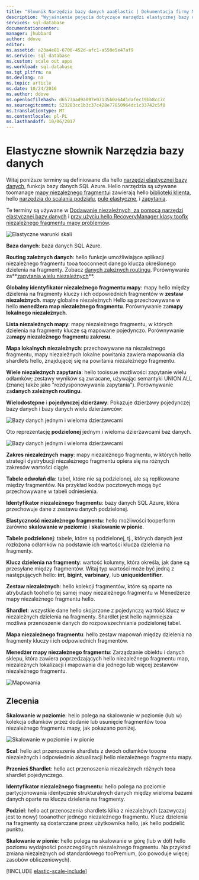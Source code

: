 ```yaml
---
title: "Słownik Narzędzia bazy danych aaaElastic | Dokumentacja firmy Microsoft"
description: "Wyjaśnienie pojęcia dotyczące narzędzi elastycznej bazy danych"
services: sql-database
documentationcenter: 
manager: jhubbard
author: ddove
editor: 
ms.assetid: a23a4e81-6706-452d-afc1-a550e5e47af9
ms.service: sql-database
ms.custom: scale out apps
ms.workload: sql-database
ms.tgt_pltfrm: na
ms.devlang: na
ms.topic: article
ms.date: 10/24/2016
ms.author: ddove
ms.openlocfilehash: d6573aad9a097e07135b0a64d1dafec19bb8cc7c
ms.sourcegitcommit: 523283cc1b3c37c428e77850964dc1c33742c5f0
ms.translationtype: MT
ms.contentlocale: pl-PL
ms.lasthandoff: 10/06/2017
---
```

# <a name="elastic-database-tools-glossary"></a>Elastyczne słownik Narzędzia bazy danych
Witaj poniższe terminy są definiowane dla hello [narzędzi elastycznej bazy danych](sql-database-elastic-scale-introduction.md), funkcja bazy danych SQL Azure. Hello narzędzia są używane toomanage [mapy niezależnego fragmentu](sql-database-elastic-scale-shard-map-management.md)i zawierają hello [biblioteki klienta](sql-database-elastic-database-client-library.md), hello [narzędzia do scalania podziału](sql-database-elastic-scale-overview-split-and-merge.md), [pule elastyczne](sql-database-elastic-pool.md), i [zapytania](sql-database-elastic-query-overview.md). 

Te terminy są używane w [Dodawanie niezależnych, za pomocą narzędzi elastycznej bazy danych](sql-database-elastic-scale-add-a-shard.md) i [przy użyciu hello RecoveryManager klasy toofix niezależnego fragmentu mapy problemów](sql-database-elastic-database-recovery-manager.md).

![Elastyczne warunki skali][1]

**Baza danych**: baza danych SQL Azure. 

**Routing zależnych danych**: hello funkcje umożliwiające aplikacji niezależnego fragmentu tooa tooconnect danego klucza określonego dzielenia na fragmenty. Zobacz [danych zależnych routingu](sql-database-elastic-scale-data-dependent-routing.md). Porównywanie za**[zapytania wielu niezależnych](sql-database-elastic-scale-multishard-querying.md)**.

**Globalny identyfikator niezależnego fragmentu mapy**: mapy hello między dzielenia na fragmenty kluczy i ich odpowiednich fragmentów w **zestaw niezależnych**. mapy globalne niezależnych Hello są przechowywane w hello **menedżera map niezależnego fragmentu**. Porównywanie za**mapy lokalnego niezależnych**.

**Lista niezależnych mapy**: mapy niezależnego fragmentu, w których dzielenia na fragmenty klucze są mapowane pojedynczo. Porównywanie za**mapy niezależnego fragmentu zakresu**.   

**Mapa lokalnych niezależnych**: przechowywane na niezależnego fragmentu, mapy niezależnych lokalne powitania zawiera mapowania dla shardlets hello, znajdującej się na powitania niezależnego fragmentu.

**Wiele niezależnych zapytania**: hello tooissue możliwości zapytanie wielu odłamków; zestawy wyników są zwracane, używając semantyki UNION ALL (znanej także jako "rozdysponowywania zapytania"). Porównywanie za**danych zależnych routingu**.

**Wielodostępne** i **pojedynczej dzierżawy**: Pokazuje dzierżawy pojedynczej bazy danych i bazy danych wielu dzierżawców:

![Bazy danych jednym i wieloma dzierżawcami](./media/sql-database-elastic-scale-glossary/multi-single-simple.png)

Oto reprezentację **podzielonej** jednym i wieloma dzierżawcami baz danych. 

![Bazy danych jednym i wieloma dzierżawcami](./media/sql-database-elastic-scale-glossary/shards-single-multi.png)

**Zakres niezależnych mapy**: mapy niezależnego fragmentu, w których hello strategii dystrybucji niezależnego fragmentu opiera się na różnych zakresów wartości ciągłe. 

**Tabele odwołań dla**: tabel, które nie są podzielonej, ale są replikowane między fragmentów. Na przykład kodów pocztowych mogą być przechowywane w tabeli odniesienia. 

**Identyfikator niezależnego fragmentu**: bazy danych SQL Azure, która przechowuje dane z zestawu danych podzielonej. 

**Elastyczność niezależnego fragmentu**: hello możliwości tooperform zarówno **skalowanie w poziomie** i **skalowanie w pionie**.

**Tabele podzielonej**: tabele, które są podzielonej, tj., których danych jest rozłożona odłamków na podstawie ich wartości klucza dzielenia na fragmenty. 

**Klucz dzielenia na fragmenty**: wartość kolumny, która określa, jak dane są przesyłane między fragmentów. Witaj typ wartości może być jedną z następujących hello: **int**, **bigint**, **varbinary**, lub **uniqueidentifier**. 

**Zestaw niezależnych**: hello kolekcji fragmentów, które są oparte na atrybutach toohello tej samej mapy niezależnego fragmentu w Menedżerze mapy niezależnego fragmentu hello.  

**Shardlet**: wszystkie dane hello skojarzone z pojedynczą wartość klucz w niezależnych dzielenia na fragmenty. Shardlet jest hello najmniejsza możliwa przenoszenie danych do rozpowszechniania podzielonej tabel. 

**Mapa niezależnego fragmentu**: hello zestaw mapowań między dzielenia na fragmenty kluczy i ich odpowiednich fragmentów.

**Menedżer mapy niezależnego fragmentu**: Zarządzanie obiektu i danych sklepu, która zawiera poprzedzających hello niezależnego fragmentu map, niezależnych lokalizacji i mapowania dla jednego lub więcej zestawów niezależnego fragmentu.

![Mapowania][2]

## <a name="verbs"></a>Zlecenia
**Skalowanie w poziomie**: hello polega na skalowanie w poziomie (lub w) kolekcja odłamków przez dodanie lub usunięcie fragmentów tooa niezależnego fragmentu mapy, jak pokazano poniżej.

![Skalowanie w poziomie i w pionie][3]

**Scal**: hello act przenoszenie shardlets z dwóch odłamków tooone niezależnych i odpowiednio aktualizacji hello niezależnego fragmentu mapy.

**Przenieś Shardlet**: hello act przenoszenia niezależnych różnych tooa shardlet pojedynczego. 

**Identyfikator niezależnego fragmentu**: hello polega na poziomie partycjonowania identycznie strukturalnych danych między wieloma bazami danych oparte na kluczu dzielenia na fragmenty.

**Podziel**: hello act przenoszenia shardlets kilka z niezależnych (zazwyczaj jest to nowy) tooanother jednego niezależnego fragmentu. Klucz dzielenia na fragmenty są dostarczane przez użytkownika hello, jak hello podzielić punktu.

**Skalowanie w pionie**: hello polega na skalowanie w górę (lub w dół) hello poziomu wydajności poszczególnych niezależnego fragmentu. Na przykład zmiana niezależnych od standardowego tooPremium, (co powoduje więcej zasobów obliczeniowych). 

[!INCLUDE [elastic-scale-include](../../includes/elastic-scale-include.md)]

<!--Image references-->
[1]: ./media/sql-database-elastic-scale-glossary/glossary.png
[2]: ./media/sql-database-elastic-scale-glossary/mappings.png
[3]: ./media/sql-database-elastic-scale-glossary/h_versus_vert.png

